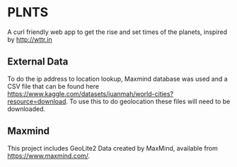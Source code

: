 # PLNTS

A curl friendly web app to get the rise and set times of the planets, inspired by http://wttr.in

## External Data

To do the ip address to location lookup, Maxmind database was used and a CSV file that can be found here https://www.kaggle.com/datasets/juanmah/world-cities?resource=download. To use this to do geolocation these files will need to be downloaded.


## Maxmind

This project includes GeoLite2 Data created by MaxMind, available from https://www.maxmind.com/.    
